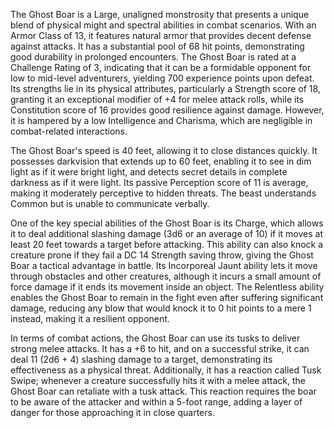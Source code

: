 The Ghost Boar is a Large, unaligned monstrosity that presents a unique blend of physical might and spectral abilities in combat scenarios. With an Armor Class of 13, it features natural armor that provides decent defense against attacks. It has a substantial pool of 68 hit points, demonstrating good durability in prolonged encounters. The Ghost Boar is rated at a Challenge Rating of 3, indicating that it can be a formidable opponent for low to mid-level adventurers, yielding 700 experience points upon defeat. Its strengths lie in its physical attributes, particularly a Strength score of 18, granting it an exceptional modifier of +4 for melee attack rolls, while its Constitution score of 16 provides good resilience against damage. However, it is hampered by a low Intelligence and Charisma, which are negligible in combat-related interactions.

The Ghost Boar's speed is 40 feet, allowing it to close distances quickly. It possesses darkvision that extends up to 60 feet, enabling it to see in dim light as if it were bright light, and detects secret details in complete darkness as if it were light. Its passive Perception score of 11 is average, making it moderately perceptive to hidden threats. The beast understands Common but is unable to communicate verbally.

One of the key special abilities of the Ghost Boar is its Charge, which allows it to deal additional slashing damage (3d6 or an average of 10) if it moves at least 20 feet towards a target before attacking. This ability can also knock a creature prone if they fail a DC 14 Strength saving throw, giving the Ghost Boar a tactical advantage in battle. Its Incorporeal Jaunt ability lets it move through obstacles and other creatures, although it incurs a small amount of force damage if it ends its movement inside an object. The Relentless ability enables the Ghost Boar to remain in the fight even after suffering significant damage, reducing any blow that would knock it to 0 hit points to a mere 1 instead, making it a resilient opponent.

In terms of combat actions, the Ghost Boar can use its tusks to deliver strong melee attacks. It has a +6 to hit, and on a successful strike, it can deal 11 (2d6 + 4) slashing damage to a target, demonstrating its effectiveness as a physical threat. Additionally, it has a reaction called Tusk Swipe; whenever a creature successfully hits it with a melee attack, the Ghost Boar can retaliate with a tusk attack. This reaction requires the boar to be aware of the attacker and within a 5-foot range, adding a layer of danger for those approaching it in close quarters.